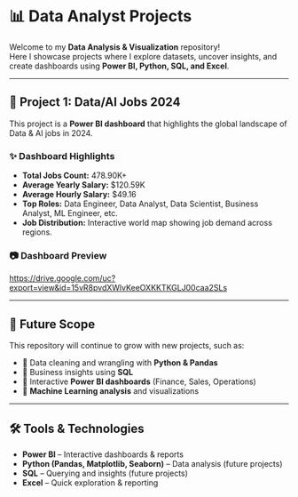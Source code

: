 # 📊 Data Analyst Projects

Welcome to my **Data Analysis & Visualization** repository!  
Here I showcase projects where I explore datasets, uncover insights, and create dashboards using **Power BI, Python, SQL, and Excel**.

---

## 🔹 Project 1: Data/AI Jobs 2024

This project is a **Power BI dashboard** that highlights the global landscape of Data & AI jobs in 2024.

### ✨ Dashboard Highlights
- **Total Jobs Count:** 478.90K+  
- **Average Yearly Salary:** $120.59K  
- **Average Hourly Salary:** $49.16  
- **Top Roles:** Data Engineer, Data Analyst, Data Scientist, Business Analyst, ML Engineer, etc.  
- **Job Distribution:** Interactive world map showing job demand across regions.  

### 📷 Dashboard Preview  
https://drive.google.com/uc?export=view&id=15vR8pvdXWlvKeeOXKKTKGLJ00caa2SLs

---

## 🚀 Future Scope
This repository will continue to grow with new projects, such as:
- 🔹 Data cleaning and wrangling with **Python & Pandas**  
- 🔹 Business insights using **SQL**  
- 🔹 Interactive **Power BI dashboards** (Finance, Sales, Operations)  
- 🔹 **Machine Learning analysis** and visualizations  

---

## 🛠️ Tools & Technologies
- **Power BI** – Interactive dashboards & reports  
- **Python (Pandas, Matplotlib, Seaborn)** – Data analysis (future projects)  
- **SQL** – Querying and insights (future projects)  
- **Excel** – Quick exploration & reporting  

